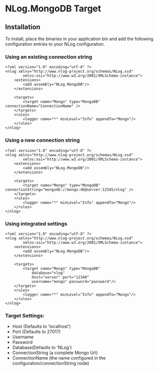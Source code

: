 NLog.MongoDB Target
=============

Installation
-------------

To install, place the binaries in your application bin and add the following configuration entries to your NLog configuration.

### Using an existing connection string

	<?xml version="1.0" encoding="utf-8" ?>
	<nlog xmlns="http://www.nlog-project.org/schemas/NLog.xsd"
			xmlns:xsi="http://www.w3.org/2001/XMLSchema-instance">
		<extensions>
			<add assembly="NLog.MongoDB"/>
		</extensions>

		<targets>
			<target name="Mongo" type="MongoDB" connectionName="ConnectionName" />
		</targets>
		<rules>
			<logger name="*" minLevel="Info" appendTo="Mongo"/>
		</rules>
	</nlog>
	
### Using a new connection string

	<?xml version="1.0" encoding="utf-8" ?>
	<nlog xmlns="http://www.nlog-project.org/schemas/NLog.xsd"
			xmlns:xsi="http://www.w3.org/2001/XMLSchema-instance">
		<extensions>
			<add assembly="NLog.MongoDB"/>
		</extensions>

		<targets>
			<target name="Mongo" type="MongoDB" connectionString="mongodb://mongo:db@server:12345/nlog" />
		</targets>
		<rules>
			<logger name="*" minLevel="Info" appendTo="Mongo"/>
		</rules>
	</nlog>	

### Using integrated settings

	<?xml version="1.0" encoding="utf-8" ?>
	<nlog xmlns="http://www.nlog-project.org/schemas/NLog.xsd"
			xmlns:xsi="http://www.w3.org/2001/XMLSchema-instance">
		<extensions>
			<add assembly="NLog.MongoDB"/>
		</extensions>

		<targets>
			<target name="Mongo" type="MongoDB" 
				database="nlog"
				host="server" port="12348"            
				username="mongo" password="password"/>
		</targets>
		<rules>
			<logger name="*" minLevel="Info" appendTo="Mongo"/>
		</rules>
	</nlog>

### Target Settings:

* Host (Defaults to 'localhost')
* Port (Defaults to 27017)
* Username
* Password
* Database(Defaults to 'NLog')
* ConnectionString (a complete Mongo Url)
* ConnectionName (the name configured in the configuration/connectionString node)